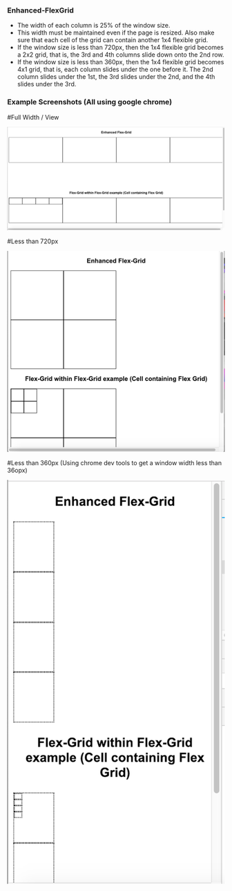 ### Enhanced-FlexGrid

- The width of each column is 25% of the window size.
- This width must be maintained even if the page is resized. Also make sure that each cell of the grid can contain another 1x4 flexible grid.
- If the window size is less than 720px, then the 1x4 flexible grid becomes a 2x2 grid, that is, the 3rd and 4th columns slide down onto the 2nd row.
- If the window size is less than 360px, then the 1x4 flexible grid becomes 4x1 grid, that is, each column slides under the one before it. The 2nd column slides under the 1st, the 3rd slides under the 2nd, and the 4th slides under the 3rd.

### Example Screenshots (All using google chrome)

#Full Width / View

![Alt text](/src/screenshots/full-width.png?raw=true "Full Width")

#Less than 720px 

![Alt text](/src/screenshots/720px.png?raw=true "Less than 720px")

#Less than 360px (Using chrome dev tools to get a window width less than 36opx)

![Alt text](/src/screenshots/360px.png?raw=true "Less than 360px")